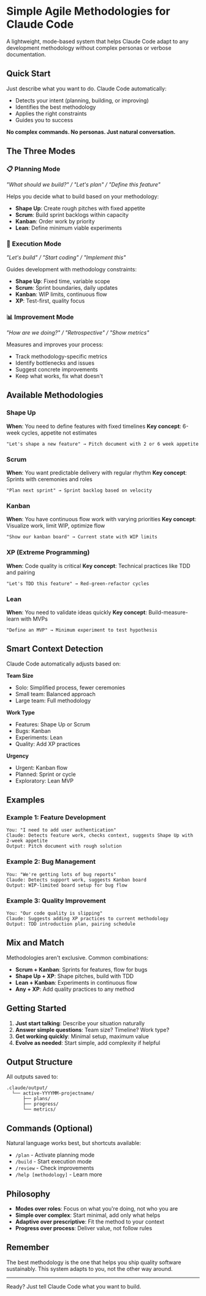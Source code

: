 # Simple Agile Methodologies for Claude Code

A lightweight, mode-based system that helps Claude Code adapt to any development methodology without complex personas or
verbose documentation.

## Quick Start

Just describe what you want to do. Claude Code automatically:

- Detects your intent (planning, building, or improving)
- Identifies the best methodology
- Applies the right constraints
- Guides you to success

**No complex commands. No personas. Just natural conversation.**

## The Three Modes

### 📋 Planning Mode

*"What should we build?" / "Let's plan" / "Define this feature"*

Helps you decide what to build based on your methodology:

- **Shape Up**: Create rough pitches with fixed appetite
- **Scrum**: Build sprint backlogs within capacity
- **Kanban**: Order work by priority
- **Lean**: Define minimum viable experiments

### 🔨 Execution Mode

*"Let's build" / "Start coding" / "Implement this"*

Guides development with methodology constraints:

- **Shape Up**: Fixed time, variable scope
- **Scrum**: Sprint boundaries, daily updates
- **Kanban**: WIP limits, continuous flow
- **XP**: Test-first, quality focus

### 📊 Improvement Mode

*"How are we doing?" / "Retrospective" / "Show metrics"*

Measures and improves your process:

- Track methodology-specific metrics
- Identify bottlenecks and issues
- Suggest concrete improvements
- Keep what works, fix what doesn't

## Available Methodologies

### Shape Up

**When**: You need to define features with fixed timelines **Key concept**: 6-week cycles, appetite not estimates

```text
"Let's shape a new feature" → Pitch document with 2 or 6 week appetite
```

### Scrum

**When**: You want predictable delivery with regular rhythm **Key concept**: Sprints with ceremonies and roles

```text
"Plan next sprint" → Sprint backlog based on velocity
```

### Kanban

**When**: You have continuous flow work with varying priorities **Key concept**: Visualize work, limit WIP, optimize
flow

```text
"Show our kanban board" → Current state with WIP limits
```

### XP (Extreme Programming)

**When**: Code quality is critical **Key concept**: Technical practices like TDD and pairing

```text
"Let's TDD this feature" → Red-green-refactor cycles
```

### Lean

**When**: You need to validate ideas quickly **Key concept**: Build-measure-learn with MVPs

```text
"Define an MVP" → Minimum experiment to test hypothesis
```

## Smart Context Detection

Claude Code automatically adjusts based on:

**Team Size**

- Solo: Simplified process, fewer ceremonies
- Small team: Balanced approach
- Large team: Full methodology

**Work Type**

- Features: Shape Up or Scrum
- Bugs: Kanban
- Experiments: Lean
- Quality: Add XP practices

**Urgency**

- Urgent: Kanban flow
- Planned: Sprint or cycle
- Exploratory: Lean MVP

## Examples

### Example 1: Feature Development

```text
You: "I need to add user authentication"
Claude: Detects feature work, checks context, suggests Shape Up with 2-week appetite
Output: Pitch document with rough solution
```

### Example 2: Bug Management

```text
You: "We're getting lots of bug reports"
Claude: Detects support work, suggests Kanban board
Output: WIP-limited board setup for bug flow
```

### Example 3: Quality Improvement

```text
You: "Our code quality is slipping"
Claude: Suggests adding XP practices to current methodology
Output: TDD introduction plan, pairing schedule
```

## Mix and Match

Methodologies aren't exclusive. Common combinations:

- **Scrum + Kanban**: Sprints for features, flow for bugs
- **Shape Up + XP**: Shape pitches, build with TDD
- **Lean + Kanban**: Experiments in continuous flow
- **Any + XP**: Add quality practices to any method

## Getting Started

1. **Just start talking**: Describe your situation naturally
2. **Answer simple questions**: Team size? Timeline? Work type?
3. **Get working quickly**: Minimal setup, maximum value
4. **Evolve as needed**: Start simple, add complexity if helpful

## Output Structure

All outputs saved to:

```text
.claude/output/
  └── active-YYYYMM-projectname/
      ├── plans/
      ├── progress/
      └── metrics/
```

## Commands (Optional)

Natural language works best, but shortcuts available:

- `/plan` - Activate planning mode
- `/build` - Start execution mode
- `/review` - Check improvements
- `/help [methodology]` - Learn more

## Philosophy

- **Modes over roles**: Focus on what you're doing, not who you are
- **Simple over complex**: Start minimal, add only what helps
- **Adaptive over prescriptive**: Fit the method to your context
- **Progress over process**: Deliver value, not follow rules

## Remember

The best methodology is the one that helps you ship quality software sustainably. This system adapts to you, not the
other way around.

---

Ready? Just tell Claude Code what you want to build.
